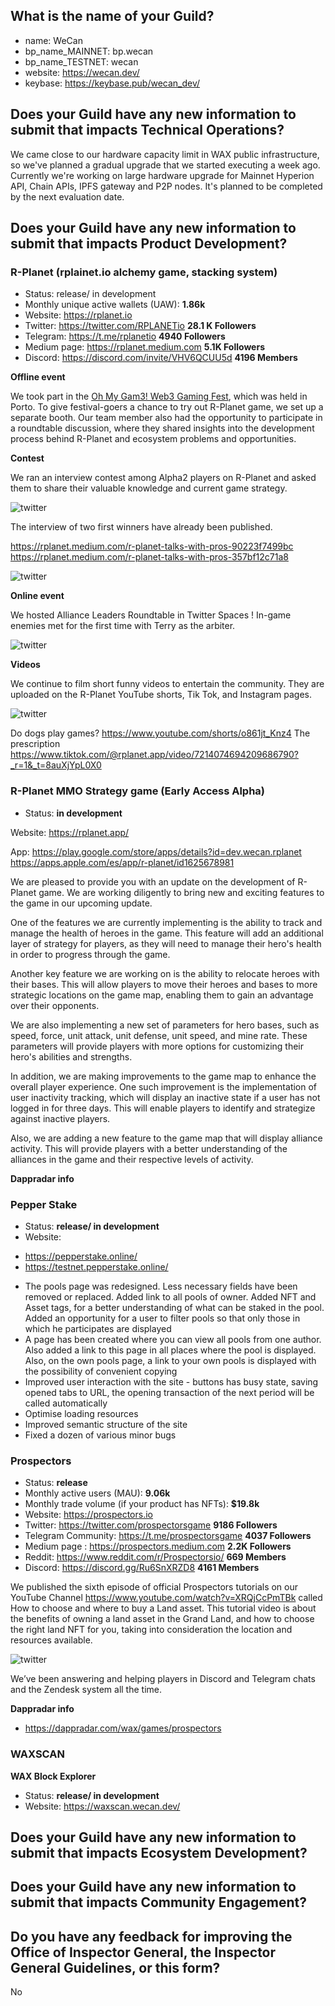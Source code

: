## What is the name of your Guild?

* name: WeCan
* bp_name_MAINNET: bp.wecan
* bp_name_TESTNET: wecan
* website: https://wecan.dev/
* keybase: https://keybase.pub/wecan_dev/

## Does your Guild have any new information to submit that impacts Technical Operations?

We came close to our hardware capacity limit in WAX public infrastructure, so we've planned a gradual upgrade that we started executing a week ago.
Currently we're working on large hardware upgrade for Mainnet Hyperion API, Chain APIs, IPFS gateway and P2P nodes.
It's planned to be completed by the next evaluation date.

## Does your Guild have any new information to submit that impacts Product Development?

### R-Planet (rplainet.io alchemy game, stacking system)
* Status: release/ in development
* Monthly unique active wallets (UAW): **1.86k**
* Website: https://rplanet.io
* Twitter: https://twitter.com/RPLANETio **28.1 K Followers**
* Telegram: https://t.me/rplanetio **4940 Followers**
* Medium page: https://rplanet.medium.com **5.1K Followers**
* Discord: https://discord.com/invite/VHV6QCUU5d **4196 Members**

**Offline event**

We took part in the [Oh My Gam3! Web3 Gaming Fest](https://www.omgporto.com/), which was held in Porto.
To give festival-goers a chance to try out R-Planet game, we set up a separate booth.
Our team member also had the opportunity to participate in a roundtable discussion, where they shared insights into the development process behind R-Planet and ecosystem problems and opportunities.

**Contest**

We ran an interview contest among Alpha2 players on R-Planet and asked them to share their valuable knowledge and current game strategy.

![twitter](https://github.com/We-Can-dev/waxguilds/blob/April-2023/reports/bp.wecan/images/wecan_image52.png)

The interview of two first winners have already been published.

https://rplanet.medium.com/r-planet-talks-with-pros-90223f7499bc
https://rplanet.medium.com/r-planet-talks-with-pros-357bf12c71a8

![twitter](https://github.com/We-Can-dev/waxguilds/blob/April-2023/reports/bp.wecan/images/wecan_image53.png)

**Online event**

We hosted Alliance Leaders Roundtable in Twitter Spaces ! In-game enemies met for the first time with Terry as the arbiter.

![twitter](https://github.com/We-Can-dev/waxguilds/blob/April-2023/reports/bp.wecan/images/wecan_image54.png)

**Videos**

We continue to film short funny videos to entertain the community. They are uploaded on the R-Planet YouTube shorts, Tik Tok, and Instagram pages.

![twitter](https://github.com/We-Can-dev/waxguilds/blob/April-2023/reports/bp.wecan/images/wecan_image55.png)

Do dogs play games? https://www.youtube.com/shorts/o861jt_Knz4
The prescription https://www.tiktok.com/@rplanet.app/video/7214074694209686790?_r=1&_t=8auXjYpL0X0

### R-Planet MMO Strategy game (Early Access Alpha)
* Status: **in development**

Website:
https://rplanet.app/

App:
https://play.google.com/store/apps/details?id=dev.wecan.rplanet
https://apps.apple.com/es/app/r-planet/id1625678981

We are pleased to provide you with an update on the development of R-Planet game. We are working diligently to bring new and exciting features to the game in our upcoming update.

One of the features we are currently implementing is the ability to track and manage the health of heroes in the game. This feature will add an additional layer of strategy for players, as they will need to manage their hero's health in order to progress through the game.

Another key feature we are working on is the ability to relocate heroes with their bases. This will allow players to move their heroes and bases to more strategic locations on the game map, enabling them to gain an advantage over their opponents.

We are also implementing a new set of parameters for hero bases, such as speed, force, unit attack, unit defense, unit speed, and mine rate. These parameters will provide players with more options for customizing their hero's abilities and strengths.

In addition, we are making improvements to the game map to enhance the overall player experience. One such improvement is the implementation of user inactivity tracking, which will display an inactive state if a user has not logged in for three days. This will enable players to identify and strategize against inactive players.

Also, we are adding a new feature to the game map that will display alliance activity. This will provide players with a better understanding of the alliances in the game and their respective levels of activity.

**Dappradar info**


### Pepper Stake
* Status: **release/ in development**
* Website:
 - https://pepperstake.online/
 - https://testnet.pepperstake.online/

 * The pools page was redesigned. Less necessary fields have been removed or replaced. Added link to all pools of owner. Added NFT and Asset tags, for a better understanding of what can be staked in the pool. Added an opportunity for a user to filter pools so that only those in which he participates are displayed
 * A page has been created where you can view all pools from one author. Also added a link to this page in all places where the pool is displayed. Also, on the own pools page, a link to your own pools is displayed with the possibility of convenient copying
 * Improved user interaction with the site - buttons has busy state, saving opened tabs to URL, the opening transaction of the next period will be called automatically
 * Optimise loading resources
 * Improved semantic structure of the site
 * Fixed a dozen of various minor bugs

### Prospectors
* Status: **release**
* Monthly active users (MAU): **9.06k**
* Monthly trade volume (if your product has NFTs): **$19.8k**
* Website: https://prospectors.io
* Twitter: https://twitter.com/prospectorsgame **9186 Followers**
* Telegram Community: https://t.me/prospectorsgame **4037 Followers**
* Medium page : https://prospectors.medium.com **2.2K Followers**
* Reddit: https://www.reddit.com/r/Prospectorsio/ **669 Members**
* Discord: https://discord.gg/Ru6SnXRZD8 **4161 Members**

We published the sixth episode of official Prospectors tutorials on our YouTube Channel https://www.youtube.com/watch?v=XRQjCcPmTBk called How to choose and where to buy a Land asset.  This tutorial video is about the benefits of owning a land asset in the Grand Land, and how to choose the right land NFT for you, taking into consideration the location and resources available.

![twitter](https://github.com/We-Can-dev/waxguilds/blob/April-2023/reports/bp.wecan/images/wecan_image56.png)

We’ve been answering and helping players in Discord and Telegram chats and the Zendesk system all the time.

**Dappradar info**
* https://dappradar.com/wax/games/prospectors

### WAXSCAN
**WAX Block Explorer**
* Status: **release/ in development**
* Website: https://waxscan.wecan.dev/


## Does your Guild have any new information to submit that impacts Ecosystem Development?


## Does your Guild have any new information to submit that impacts Community Engagement?

## Do you have any feedback for improving the Office of Inspector General, the Inspector General Guidelines, or this form?

No
